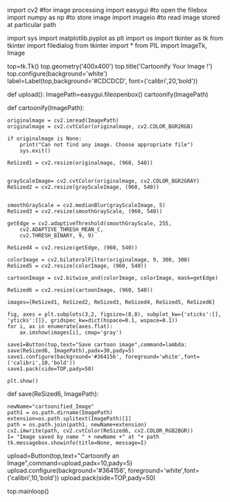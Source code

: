 
import cv2 #for image processing
import easygui #to open the filebox
import numpy as np #to store image
import imageio #to read image stored at particular path

import sys
import matplotlib.pyplot as plt
import os
import tkinter as tk
from tkinter import filedialog
from tkinter import *
from PIL import ImageTk, Image

top=tk.Tk()
top.geometry('400x400')
top.title('Cartoonify Your Image !')
top.configure(background='white')
label=Label(top,background='#CDCDCD', font=('calibri',20,'bold'))

def upload():
    ImagePath=easygui.fileopenbox()
    cartoonify(ImagePath)


def cartoonify(ImagePath):

    originalmage = cv2.imread(ImagePath)
    originalmage = cv2.cvtColor(originalmage, cv2.COLOR_BGR2RGB)
    
    if originalmage is None:
        print("Can not find any image. Choose appropriate file")
        sys.exit()

    ReSized1 = cv2.resize(originalmage, (960, 540))


    grayScaleImage= cv2.cvtColor(originalmage, cv2.COLOR_BGR2GRAY)
    ReSized2 = cv2.resize(grayScaleImage, (960, 540))


    smoothGrayScale = cv2.medianBlur(grayScaleImage, 5)
    ReSized3 = cv2.resize(smoothGrayScale, (960, 540))

    getEdge = cv2.adaptiveThreshold(smoothGrayScale, 255, 
        cv2.ADAPTIVE_THRESH_MEAN_C, 
        cv2.THRESH_BINARY, 9, 9)

    ReSized4 = cv2.resize(getEdge, (960, 540))

    colorImage = cv2.bilateralFilter(originalmage, 9, 300, 300)
    ReSized5 = cv2.resize(colorImage, (960, 540))

    cartoonImage = cv2.bitwise_and(colorImage, colorImage, mask=getEdge)

    ReSized6 = cv2.resize(cartoonImage, (960, 540))
  
    images=[ReSized1, ReSized2, ReSized3, ReSized4, ReSized5, ReSized6]

    fig, axes = plt.subplots(3,2, figsize=(8,8), subplot_kw={'xticks':[], 'yticks':[]}, gridspec_kw=dict(hspace=0.1, wspace=0.1))
    for i, ax in enumerate(axes.flat):
        ax.imshow(images[i], cmap='gray')

    save1=Button(top,text="Save cartoon image",command=lambda: save(ReSized6, ImagePath),padx=30,pady=5)
    save1.configure(background='#364156', foreground='white',font=('calibri',10,'bold'))
    save1.pack(side=TOP,pady=50)
    
    plt.show()
    
    
def save(ReSized6, ImagePath):
  
    newName="cartoonified_Image"
    path1 = os.path.dirname(ImagePath)
    extension=os.path.splitext(ImagePath)[1]
    path = os.path.join(path1, newName+extension)
    cv2.imwrite(path, cv2.cvtColor(ReSized6, cv2.COLOR_RGB2BGR))
    I= "Image saved by name " + newName +" at "+ path
    tk.messagebox.showinfo(title=None, message=I)

upload=Button(top,text="Cartoonify an Image",command=upload,padx=10,pady=5)
upload.configure(background='#364156', foreground='white',font=('calibri',10,'bold'))
upload.pack(side=TOP,pady=50)

top.mainloop()



